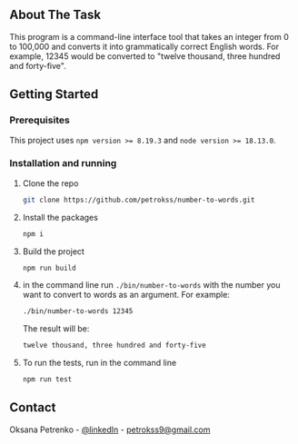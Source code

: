 <!-- ABOUT THE TASK -->

## About The Task

This program is a command-line interface tool that takes an integer from 0 to 100,000 and converts it into grammatically correct English words.
For example, 12345 would be converted to "twelve thousand, three hundred and forty-five".

<!-- GETTING STARTED -->

## Getting Started

### Prerequisites

This project uses `npm version >= 8.19.3` and `node version >= 18.13.0`.

### Installation and running

1. Clone the repo
   ```sh
   git clone https://github.com/petrokss/number-to-words.git
   ```
2. Install the packages
   ```sh
   npm i
   ```
3. Build the project

   ```sh
   npm run build
   ```

4. in the command line run `./bin/number-to-words` with the number you want to convert to words as an argument. For example:
   ```sh
   ./bin/number-to-words 12345
   ```
   The result will be:
   ```sh
   twelve thousand, three hundred and forty-five
   ```
5. To run the tests, run in the command line
   ```sh
   npm run test
   ```

<!-- CONTACT -->

## Contact

Oksana Petrenko - [@linkedIn](https://www.linkedin.com/in/petroks/) - [petrokss9@gmail.com](mailto:petrokss9@gmail.com)

